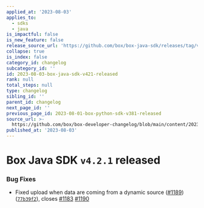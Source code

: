 ```yaml
---
applied_at: '2023-08-03'
applies_to:
  - sdks
  - java
is_impactful: false
is_new_feature: false
release_source_url: 'https://github.com/box/box-java-sdk/releases/tag/v4.2.1'
collapse: true
is_index: false
category_id: changelog
subcategory_id: ''
id: 2023-08-03-box-java-sdk-v421-released
rank: null
total_steps: null
type: changelog
sibling_id: ''
parent_id: changelog
next_page_id: ''
previous_page_id: 2023-08-01-box-python-sdk-v381-released
source_url: >-
  https://github.com/box/box-developer-changelog/blob/main/content/2023/08-03-box-java-sdk-v421-released.md
published_at: '2023-08-03'
---
```

# Box Java SDK `v4.2.1` released

### Bug Fixes

* Fixed upload when data are coming from a dynamic source ([#1189][1]) ([`77b39f2`][2]), closes [#1183][3] [#1190][4]

[1]: https://github.com/box/box-java-sdk/issues/1189

[2]: https://github.com/box/box-java-sdk/commit/77b39f2645d53bdab0ade23b637c211ea070fcf5

[3]: https://github.com/box/box-java-sdk/issues/1183

[4]: https://github.com/box/box-java-sdk/issues/1190